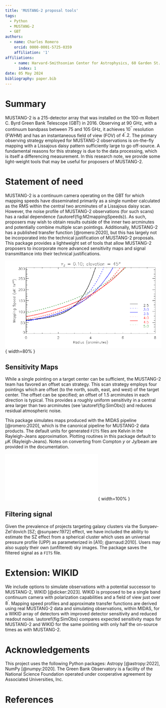 ```yaml
---
title: 'MUSTANG-2 proposal tools'
tags:
  - Python
  - MUSTANG-2
  - GBT
authors:
  - name: Charles Romero
    orcid: 0000-0001-5725-0359
    affiliation: '1'
affiliations:
    - name: Harvard-Smithsonian Center for Astrophysics, 60 Garden St. Cambridge, MA 02134
      index: 1
date: 05 May 2024
bibliography: paper.bib
---
```


# Summary

MUSTANG-2 is a 215-detector array that was installed on the 100-m Robert C. Byrd Green Bank Telescope (GBT) in 2016. Observing at 90 GHz, with a continuum bandpass between 75 and 105 GHz, it achieves $10^{\prime\prime}$ resolution (FWHM) and has an instantaneous field of view (FOV) of $4^{\prime}.2$. The primary observing strategy employed for MUSTANG-2 observations is on-the-fly mapping with a Lissajous daisy pattern sufficiently large to go off-source. A fundamental reasons for this strategy is due to the data processing, which is itself a differencing measurement. In this research note, we provide some light-weight tools that may be useful for proposers of MUSTANG-2.
    
# Statement of need

MUSTANG-2 is a continuum camera operating on the GBT for which
mapping speeds have disseminated primarily as a single number calculated as the RMS within the central two arcminutes of a Lissajous daisy scan. However, the noise profile of MUSTANG-2 observations (for such scans) has a radial dependence (\autoref{fig:M2mappingSpeeds}). As such, proposers may wish to obtain results outside of the inner two arcminutes and potentially combine multiple scan pointings. Additionally, MUSTANG-2 has a published transfer function [@romero:2020], but this has largely not be incorporated into the technical justification of MUSTANG-2 proposals. This package provides a lightweight set of tools that allow MUSTANG-2 proposers to incorporate more advanced sensitivity maps and signal transmittance into their technical justifications.

![Mapping speeds profiles by scan radius (in arcminutes) for a single pointing.\label{fig:M2mappingSpeeds}](AverageMappingSpeedsTogether_M2homepage.png){ width=80% }

## Sensitivity Maps

While a single pointing on a target center can be sufficient, the MUSTANG-2 team has favored an offset scan strategy. This scan strategy employs four pointings which are offset (to the north, south, east, and west) of the target center. The offset can be specified; an offset of 1.5 arcminutes in each direction is typical. This provides a roughly uniform sensitivity in a central area larger than two arcminutes (see \autoref{fig:SimObs}) and reduces residual atmospheric noise.

This package simulates maps produced with the MIDAS pipeline [@romero:2020], which is the canonical pipeline for MUSTANG-2 data products. The default units for generated ``FITS`` files are Kelvin in the Rayleigh-Jeans approximation. Plotting routines in this package default to $\mu$K (Rayleigh-Jeans). Notes on converting from Compton $y$ or Jy/beam are provided in the documentation.

![**Left:** MUSTANG-2 sensitivity map (map of RMS), 20 hours on-source using both a single scan size and an offset pointing strategy.**Right:** WIKID sensitivity map for similar pointing strategy, but only 10 hours on source. \label{fig:SimObs}](M2_vs_WIKID_c.pdf){ width=100% }

## Filtering signal

Given the prevalence of projects targeting galaxy clusters via the Sunyaev-Zel'dovich [SZ; @sunyaev:1972] effect, we have included the ability to estimate the SZ effect from a spherical cluster which uses an universal pressure profile (UPP) as parameterized in [A10; @arnaud:2010]. Users may also supply their own (unfiltered) sky images. The package saves the filtered signal as a ``FITS`` file.

# Extension: WIKID

We include options to simulate observations with a potential successor to MUSTANG-2, WIKID [@dicker:2023]. WIKID is proposed to be a single band continuum camera with polarization capabilities and a field of view just over $8^{\prime}$. Mapping speed profiles and approximate transfer functions are derived using real MUSTANG-2 data and simulating observations, within MIDAS, for a WIKID array of detectors with improved detector sensitivity and reduced readout noise. \autoref{fig:SimObs} compares expected sensitivity maps for MUSTANG-2 and WIKID for the same pointing with only half the on-source times as with MUSTANG-2.

# Acknowledgements

This project uses the following Python packages: Astropy [@astropy:2022], NumPy [@numpy:2020]. The Green Bank Observatory is a facility of the National Science Foundation operated under cooperative agreement by Associated Universities, Inc.

# References